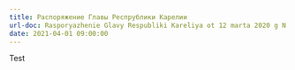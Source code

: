 ```yaml
---
title: Распоряжение Главы Респрублики Карелии
url-doc: Rasporyazhenie Glavy Respubliki Kareliya ot 12 marta 2020 g N 127 r O rezhime povyshe.pdf
date: 2021-04-01 09:00:00
---
```


Test